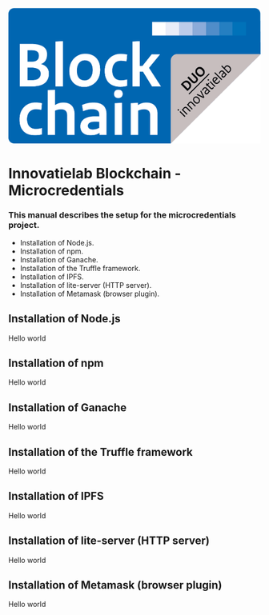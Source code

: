 <p align="center">
    <img src="innovatielab.png"/>    
</p>
<p align="center">
    <h1>Innovatielab Blockchain - Microcredentials</h1>
</p>

<h3>This manual describes the setup for the microcredentials project.</h3>
<ul>
    <li>Installation of Node.js.</li>
    <li>Installation of npm.</li>
    <li>Installation of Ganache.</li>
    <li>Installation of the Truffle framework.</li>
    <li>Installation of IPFS.</li>
    <li>Installation of lite-server (HTTP server).</li>
    <li>Installation of Metamask (browser plugin).</li>
</ul>
<p></p>
<h2>Installation of Node.js</h2>
Hello world
<p></p>

<h2>Installation of npm</h2>
Hello world
<p></p>

<h2>Installation of Ganache</h2>
Hello world
<p></p>

<h2>Installation of the Truffle framework</h2>
Hello world
<p></p>

<h2>Installation of IPFS</h2>
Hello world
<p></p>

<h2>Installation of lite-server (HTTP server)</h2>
Hello world
<p></p>

<h2>Installation of Metamask (browser plugin)</h2>
Hello world
<p></p>
